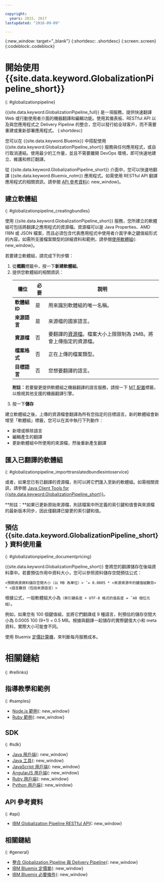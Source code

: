 ```yaml
---

copyright:
  years: 2015, 2017
lastupdated: "2016-09-09"

---
```


{:new_window: target="_blank"}
{:shortdesc: .shortdesc}
{:screen:.screen}
{:codeblock:.codeblock}


# 開始使用 {{site.data.keyword.GlobalizationPipeline_short}}
{: #globalizationpipeline}


{{site.data.keyword.GlobalizationPipeline_full}} 是一項服務，提供快速翻譯 Web 或行動使用者介面的機器翻譯和編輯功能。使用其儀表板、RESTful API 以及與您應用程式之 Delivery Pipeline 的整合，您可以發行給全球客戶，而不需要重建或重新部署應用程式。
{:shortdesc}

您可以在 {{site.data.keyword.Bluemix}} 中搭配使用 {{site.data.keyword.GlobalizationPipeline_short}} 服務與任何應用程式，或自行取消連結。使用最少的工作量，並且不需要離開 DevOps 環境，即可快速地建立、維護和修訂翻譯。

從 {{site.data.keyword.GlobalizationPipeline_short}} 介面中，您可以快速地翻譯 {{site.data.keyword.Bluemix_notm}} 應用程式。如需使用 RESTful API 翻譯應用程式的相關資訊，請參閱 [API 參考資料](https://gp-rest.ng.bluemix.net/translate/swagger/index.html){: new_window}。 


## 建立軟體組
{: #globalizationpipeline_creatingbundles}

使用 {{site.data.keyword.GlobalizationPipeline_short}} 服務，您所建立的軟體組可包括將翻譯之應用程式的資源檔。資源檔可以是 Java Properties、AMD I18N 或 JSON 檔案，而且必須包含代表應用程式中使用者介面字串之鍵值組形式的內容。如需所支援檔案類型的詳細資料和範例，請參閱[使用軟體組](./bundles.html){: new_window}。

若要建立軟體組，請完成下列步驟：

<ol>
<li>從<strong>概觀</strong>標籤中，按一下<strong>新建軟體組</strong>。</li>

<li>提供您軟體組的相關資訊：</li>
<table>
<thead>
<tr>
<th>欄位</th>
<th>必要</th>
<th>說明</th>
</tr>
</thead>
<tbody>
<tr>
<td><strong>軟體組 ID</strong></td>
<td>是</td>
<td>用來識別軟體組的唯一名稱。</td>
</tr>
<tr>
<td><strong>來源語言</strong></td>
<td>是</td>
<td>來源檔的國家語言。</td>
</tr>
<tr>
<td><strong>資源檔</strong></td>
<td>否</td>
<td>要翻譯的<a href=https://new-console.ng.bluemix.net/docs/services/GlobalizationPipeline/bundles.html>資源檔</a>。檔案大小上限限制為 2MB。將會上傳指定的資源檔。</td>
</tr>
<tr>
<td><strong>檔案格式</strong></td>
<td>否</td>
<td>正在上傳的檔案類型。</td>
</tr>
<tr>
<td><strong>目標語言</strong></td>
<td>否</td>
<td>您想要翻譯的語言。</td>
</tr>
</tbody>
</table>

<p><strong>附註：</strong>若要變更提供軟體組之機器翻譯的語言服務，請按一下 <a href=https://new-console.ng.bluemix.net/docs/services/GlobalizationPipeline/managing_translations.html#globalizationpipeline_service_to_service>MT 配置</a>標籤，以檢視其他支援的機器翻譯引擎。</p>

<li>按一下<strong>儲存</strong></li></ol>


建立軟體組之後，上傳的資源檔會翻譯為所有您指定的目標語言。新的軟體組會新增至「軟體組」標籤，您可以在其中執行下列動作：

* 新增或移除語言
* 編輯產生的翻譯
* 更新軟體組中所使用的來源檔，然後重新產生翻譯

## 匯入已翻譯的軟體組
{: #globalizationpipeline_importtranslatedbundlesintoservice}

或者，如果您已有已翻譯的資源檔，則可以將它們匯入至新的軟體組。如需相關資訊，請參閱 [Java Client Tools for {{site.data.keyword.GlobalizationPipeline_short}}](https://github.com/IBM-Bluemix/gp-java-tools)。

**附註：**如果已更新原始來源檔，則該檔案中所定義的索引鍵和值會與來源檔的最新版本同步，因此僅翻譯已變更的索引鍵和值。

## 預估 {{site.data.keyword.GlobalizationPipeline_short}} 資料使用量
{: #globalizationpipeline_documentpricing}

{{site.data.keyword.GlobalizationPipeline_short}} 會將您的翻譯儲存在後端資料庫中。若要預估作用中資料大小，您可以參照資料儲存空間預估公式：

`<預期資源資料儲存空間大小（以 MB 為單位）> ˜= 0.0005 * <來源資源中的鍵值組數目> * <語言數目（包括來源語言）>`

根據公式，一般軟體組大小為`（索引鍵長度 + UTF-8 格式的值長度 = ˜40 個位元組）`。

例如，如果您有 100 個鍵值組，並將它們翻譯成 9 種語言，則預估的儲存空間大小為 0.0005 100 (9+1) = 0.5 MB。根據與翻譯一起儲存的實際鍵值大小和 meta 資料，實際大小可能會不同。

使用 Bluemix [定價計算機](https://console.ng.bluemix.net/?direct=classic/#/pricing/cloudOEPaneId=pricing&paneId=pricingSheet&orgGuid=127a45f4-4461-4d5b-a26b-6dc2fdd1a3a2&spaceGuid=208fb1ff-413b-4fd9-9615-e8226062d0f3)，來判斷每月服務成本。


# 相關鏈結
{: #rellinks}
## 指導教學和範例
{: #samples}

* [Node.js 範例](https://github.com/IBM-Bluemix/gp-nodejs-sample){: new_window}
* [Ruby 範例](https://github.com/IBM-Bluemix/gp-ruby-sample){: new_window}

## SDK
{: #sdk}

* [Java 用戶端](https://github.com/IBM-Bluemix/gp-java-client){: new_window}
* [Java 工具](https://github.com/IBM-Bluemix/gp-java-tools){: new_window}
* [JavaScript 用戶端](https://github.com/IBM-Bluemix/gp-js-client){: new_window}
* [AngularJS 用戶端](https://github.com/IBM-Bluemix/gp-angular-client){: new_window}
* [Ruby 用戶端](https://github.com/IBM-Bluemix/gp-ruby-client){: new_window}
* [Python 用戶端](https://github.com/IBM-Bluemix/gp-python-client){: new_window}

## API 參考資料
{: #api}

* [IBM Globalization Pipeline RESTful API](https://gp-rest.ng.bluemix.net/translate/swagger/index.html){: new_window}

## 相關鏈結
{: #general}

* [整合 Globalization Pipeline 與 Delivery Pipeline](https://hub.jazz.net/docs/deploy_ext/#globalize){: new_window}
* [IBM Bluemix 定價單](https://www.ng.bluemix.net/#/pricing){: new_window}
* [IBM Bluemix 必要條件](https://developer.ibm.com/bluemix/support/#prereqs){: new_window}

